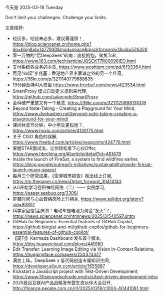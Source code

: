 今天是 2025-03-18 Tuesday

Don't limit your challenges. Challenge your limits.

文章推荐:
- 经历多，经验未必多，建议需谨慎！, https://blog.sciencenet.cn/home.php?do=blog&id=1477930&mod=space&quickforward=1&uid=526326
- 零一万物的“后DeepSeek”转向：直接拥抱，聚焦ToB, https://www.163.com/tech/article/JQSCKT7R00098IEO.html
- 支付系统各业务的本质, https://www.woshipm.com/pd/6193364.html
- 再见“四叔”李兆基：香港地产界李嘉诚之外的另一个传奇, https://36kr.com/p/3211140779688835
- 19分钟劫持AI大模型 https://www.freebuf.com/news/423534.html
- SmartProxy 模式自动定义规则来代理, https://github.com/salarcode/SmartProxy
- 金科破产重整又有一个悬念, https://36kr.com/p/3211120898131076
- Beyond Note-Taking - Creating a Playground for Your Mind, https://www.dsebastien.net/beyond-note-taking-creating-a-playground-for-your-mind/
- 课间休息15分钟，中小学生更松弛？, https://www.huxiu.com/article/4130175.html
- 关于 CISO 角色的误解, https://www.freebuf.com/articles/neopoints/424776.html
- 掌握STAR面试法，让你轻松拿下心仪Offer, https://www.hbrchina.org/#/article/detail?id=481479
- Inside the launch of FireSat, a system to find wildfires earlier, https://blog.google/outreach-initiatives/sustainability/inside-firesat-launch-muon-space/
- 每月三个研究成果，《澎湃城市报告》推出线上订阅, https://m.thepaper.cn/newsDetail_forward_30414143
- 从0开始学习卷积神经网络（二）—— 实例学习, https://paper.seebug.org/3306/
- 屏幕时间与心血管病风险上升相关, https://www.solidot.org/story?sid=80807
- 科学家回信|孟庆海：电动车锂电池为何会“发火”？, https://news.sciencenet.cn/htmlnews/2025/3/540597.shtm
- GitHub for Beginners: Essential features of GitHub Copilot, https://github.blog/ai-and-ml/github-copilot/github-for-beginners-essential-features-of-github-copilot/
- 【周刊】Karmada Dashboard 发布首个版本, https://bbs.huaweicloud.com/blogs/449180
- Edit Transfer: Learning Image Editing via Vision In-Context Relations, https://huggingface.co/papers/2503.13327
- 满血上阵，DeepSeek x 低代码创造专属知识空间, https://developer.aliyun.com/article/1655887
- Kickstart a JavaScript project with Test-Driven Development, https://www.30secondsofcode.org/js/s/test-driven-development-intro
- 2025致远互联AI产品战略发布暨生态伙伴大会召开, http://finance.people.com.cn/n1/2025/0318/c1004-40441081.html
